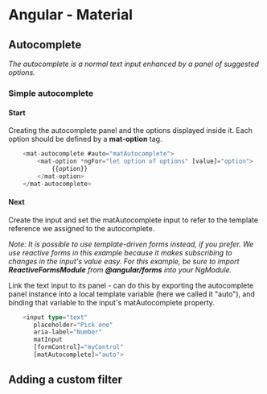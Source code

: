 # Angular - Material

## Autocomplete
*The autocomplete is a normal text input enhanced by a panel of suggested options.*

### Simple autocomplete

#### Start
Creating the autocomplete panel and the options displayed inside it. 
Each option should be defined by a **mat-option** tag. 

```typescript
    <mat-autocomplete #auto="matAutocomplete">
        <mat-option *ngFor="let option of options" [value]="option">
            {{option}}
        </mat-option>
    </mat-autocomplete>
```

#### Next
Create the input and set the matAutocomplete input to refer to the template reference we assigned to the autocomplete.

*Note: It is possible to use template-driven forms instead, if you prefer. We use reactive forms in this example because it makes subscribing to changes in the input's value easy. For this example, be sure to import **ReactiveFormsModule** from **@angular/forms** into your NgModule.*

Link the text input to its panel - can do this by exporting the autocomplete panel instance into a local template variable (here we called it "auto"), and binding that variable to the input's matAutocomplete property.
```typescript
    <input type="text"
       placeholder="Pick one"
       aria-label="Number"
       matInput
       [formControl]="myControl"
       [matAutocomplete]="auto">
```

## Adding a custom filter
